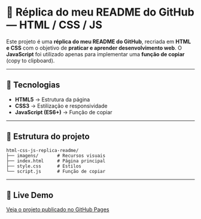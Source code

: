 # 📄 Réplica do meu README do GitHub — HTML / CSS / JS

Este projeto é uma **réplica do meu README do GitHub**, recriada em **HTML e CSS** com o objetivo de **praticar e aprender desenvolvimento web**.
O **JavaScript** foi utilizado apenas para implementar uma **função de copiar** (copy to clipboard).

---

## 🚀 Tecnologias

- **HTML5** → Estrutura da página
- **CSS3** → Estilização e responsividade
- **JavaScript (ES6+)** → Função de copiar

---

## 📂 Estrutura do projeto

```text
html-css-js-replica-readme/
├── imagens/       # Recursos visuais
├── index.html     # Página principal
├── style.css      # Estilos
└── script.js      # Função de copiar
```

---

## 🔗 Live Demo
[Veja o projeto publicado no GitHub Pages](https://weslley-chaves.github.io/html-css-js-replica-readme/)

